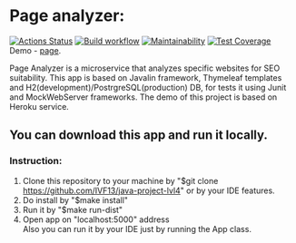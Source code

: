 # Page analyzer:
[![Actions Status](https://github.com/IVF13/java-project-lvl4/workflows/hexlet-check/badge.svg)](https://github.com/IVF13/java-project-lvl4/actions)
[![Build workflow](https://github.com/IVF13/java-project-lvl4/actions/workflows/build.yml/badge.svg)](https://github.com/IVF13/java-project-lvl4/actions/workflows/build.yml)
[![Maintainability](https://api.codeclimate.com/v1/badges/0aa07b317dbc345b7f94/maintainability)](https://codeclimate.com/github/IVF13/java-project-lvl4/maintainability)
[![Test Coverage](https://api.codeclimate.com/v1/badges/0aa07b317dbc345b7f94/test_coverage)](https://codeclimate.com/github/IVF13/java-project-lvl4/test_coverage)  
Demo - [page](https://rocky-island-18883.herokuapp.com/).  

Page Analyzer is a microservice that analyzes specific websites for SEO suitability. This app is based on Javalin framework, Thymeleaf templates and H2(development)/PostrgreSQL(production) DB, for tests it using Junit and MockWebServer frameworks. The demo of this project is based on Heroku service.  
## You can download this app and run it locally. 
### Instruction:  
1. Clone this repository to your machine by "$git clone https://github.com/IVF13/java-project-lvl4" or by your IDE features.  
2. Do install by "$make install"  
3. Run it by "$make run-dist"  
4. Open app on "localhost:5000" address  
Also you can run it by your IDE just by running the App class.  
